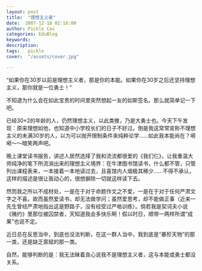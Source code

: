 ```yaml
---
layout: post  
title:  "理想主义者"
date:  2007-12-18 02:18:00
author: Pickle Cai  
categories: EduBlog  
keywords: 
description:   
tags:	pickle   
cover:  "/assets/cover.jpg"  

---
```


“如果你在30岁以前是理想主义者，那是你的本能。如果你在30岁之后还坚持理想主义，那你就是一位勇士！”



不知道为什么会在如此宝贵的时间里突然想起一友的如斯签名。那么就简单记一下吧。



已经30×2的年龄的人，仍然理想主义，以此类推，乃是大勇士也。今天下午发现：原来理想如他，也知道中小学校长们的日子不好过。倒是我这常常宣称不理想主义的未满30岁的人，以为可以抛开限制条件来纯粹论学……如此我本能尚在？嗬嗬～～暗笑两声吧。



晚上课堂读书报告，讲述人居然选择了我和流流都很爱的《我们仨》，让我重温大师纯净的笔下所流淌出来的理想主义境界：在牛津图书馆读书，什么都不管，只管列出课程表来，一本接着一本地读过去，且喜馆内人烟极其稀少……不得不承认，这样的描述是很让我动心的，很想摒除一切就这样读下去。



然而我之所以不成材处，一是在于对于命题作文之不爱，一是在于对于任何严肃文字之不喜。故而虽然爱读书，却无法做学问；虽然爱思考，却不能做正事（近来一先生曾经严肃地指出这是野路子，没有经受过严格训练）。倘若我是契诃夫小说《赌约》里那位被囚禁者，天知道我会多快乐啊！假以时日，顺带一两样所谓“成果”也说不定。



近日总在反思当中，到底也没法判断，在这一群人当中，我到底是“暴殄天物”的那一类，还是缺乏禀赋的那一类。



自然，能够判断的是：我无法昧着良心说我不是理想主义者，这与本能或勇士都没关系。

		

		    
